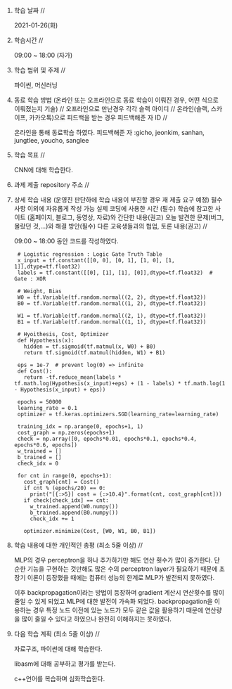 1. 학습 날짜 // 

    2021-01-26(화)
 
2. 학습시간 // 

    09:00 ~ 18:00 (자가)
    
3. 학습 범위 및 주제 // 
    
    파이썬, 머신러닝
    
4. 동료 학습 방법 (온라인 또는 오프라인으로 동료 학습이 이뤄진 경우, 어떤 식으로 이뤄졌는지 기술) // 오프라인으로 만난경우 각각 슬랙 아이디 // 온라인(슬랙, 스카이프, 카카오톡)으로 피드백을 받는 경우 피드백해준 자 ID // 

    온라인을 통해 동료학습 하였다.  피드백해준 자 :gicho, jeonkim, sanhan, jungtlee, youcho, sanglee

5. 학습 목표 //

    CNN에 대해 학습한다.
    
6. 과제 제출 repository 주소 // 
    
    
    
7. 상세 학습 내용 (운영진 판단하에 학습 내용이 부진할 경우 재 제출 요구 예정) 필수사항 이외에 자유롭게 작성 가능 실제 코딩에 사용한 시간 (필수) 학습에 참고한 사이트 (홈페이지, 블로그, 동영상, 자료)와 간단한 내용(권고) 오늘 발견한 문제(버그, 몰랐던 것,...)와 해결 방안(필수) 다른 교육생들과의 협업, 토론 내용(권고) //
    
    09:00 ~ 18:00 동안 코드를 작성하였다.

        # Logistic regression : Logic Gate Truth Table
        x_input = tf.constant([[0, 0], [0, 1], [1, 0], [1, 1]],dtype=tf.float32)
        labels = tf.constant([[0], [1], [1], [0]],dtype=tf.float32)  # Gate : XOR

        # Weight, Bias
        W0 = tf.Variable(tf.random.normal((2, 2), dtype=tf.float32))
        B0 = tf.Variable(tf.random.normal((1, 2), dtype=tf.float32))

        W1 = tf.Variable(tf.random.normal((2, 1), dtype=tf.float32))
        B1 = tf.Variable(tf.random.normal((1, 1), dtype=tf.float32)) 

        # Hyoithesis, Cost, Optimizer
        def Hypothesis(x):
          hidden = tf.sigmoid(tf.matmul(x, W0) + B0)  
          return tf.sigmoid(tf.matmul(hidden, W1) + B1)

        eps = 1e-7  # prevent log(0) => infinite
        def Cost():
          return -tf.reduce_mean(labels * tf.math.log(Hypothesis(x_input)+eps) + (1 - labels) * tf.math.log(1 - Hypothesis(x_input) + eps)) 

        epochs = 50000
        learning_rate = 0.1
        optimizer = tf.keras.optimizers.SGD(learning_rate=learning_rate)

        training_idx = np.arange(0, epochs+1, 1)
        cost_graph = np.zeros(epochs+1)
        check = np.array([0, epochs*0.01, epochs*0.1, epochs*0.4, epochs*0.6, epochs])
        w_trained = []
        b_trained = []
        check_idx = 0

        for cnt in range(0, epochs+1):
          cost_graph[cnt] = Cost()
          if cnt % (epochs/20) == 0:
            print("[{:>5}] cost = {:>10.4}".format(cnt, cost_graph[cnt]))
          if check[check_idx] == cnt:
            w_trained.append(W0.numpy())
            b_trained.append(B0.numpy())
            check_idx += 1

          optimizer.minimize(Cost, [W0, W1, B0, B1])

       
   
8. 학습 내용에 대한 개인적인 총평 (최소 5줄 이상) //

    MLP의 경우 perceptron을 하나 추가하기만 해도 연산 횟수가 많이 증가한다. 단순한 기능을 구현하는 것만해도 많은 수의 perceptron layer가 필요하기 때문에 초장기 이론이 등장했을 때에는 컴퓨터 성능의 한계로 MLP가 발전되지 못하였다.
    
    이후 backpropagation이라는 방법이 등장하며 gradient 계산시 연산횟수를 많이 줄일 수 있게 되었고 MLP에 대한 발전이 가속화 되었다. backpropagation을 이용하는 경우 특정 노드 이전에 있는 노드가 모두 같은 값을 활용하기 때문에 연산량을 많이 줄일 수 있다고 하였으나 완전히 이해하지는 못하였다.
    
9. 다음 학습 계획 (최소 5줄 이상) // 
    
    자료구조, 파이썬에 대해 학습한다.
    
    libasm에 대해 공부하고 평가를 받는다.
    
    c++언어를 복습하며 심화학습한다.